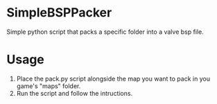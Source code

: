 # SimpleBSPPacker
Simple python script that packs a specific folder into a valve bsp file.

# Usage

1. Place the pack.py script alongside the map you want to pack in you game's "maps" folder.
2. Run the script and follow the intructions.


